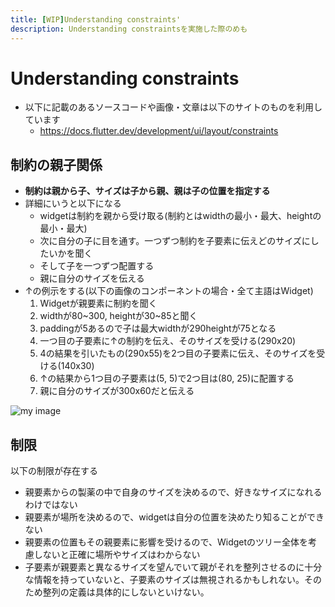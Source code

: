 ```yaml
---
title: [WIP]Understanding constraints'
description: Understanding constraintsを実施した際のめも
---
```

# Understanding constraints
- 以下に記載のあるソースコードや画像・文章は以下のサイトのものを利用しています
    - https://docs.flutter.dev/development/ui/layout/constraints

## 制約の親子関係
- **制約は親から子、サイズは子から親、親は子の位置を指定する**
- 詳細にいうと以下になる
  - widgetは制約を親から受け取る(制約とはwidthの最小・最大、heightの最小・最大)
  - 次に自分の子に目を通す。一つずつ制約を子要素に伝えどのサイズにしたいかを聞く
  - そして子を一つずつ配置する
  - 親に自分のサイズを伝える
- ↑の例示をする(以下の画像のコンポーネントの場合・全て主語はWidget)
  1. Widgetが親要素に制約を聞く
  2. widthが80~300, heightが30~85と聞く
  3. paddingが5あるので子は最大widthが290heightが75となる
  4. 一つ目の子要素に↑の制約を伝え、そのサイズを受ける(290x20)
  5. 4の結果を引いたもの(290x55)を2つ目の子要素に伝え、そのサイズを受ける(140x30)
  6. ↑の結果から1つ目の子要素は(5, 5)で2つ目は(80, 25)に配置する
  7. 親に自分のサイズが300x60だと伝える

![my image](/img/flutter/6_1.png)

## 制限
以下の制限が存在する
- 親要素からの製薬の中で自身のサイズを決めるので、好きなサイズになれるわけではない
- 親要素が場所を決めるので、widgetは自分の位置を決めたり知ることができない
- 親要素の位置もその親要素に影響を受けるので、Widgetのツリー全体を考慮しないと正確に場所やサイズはわからない
- 子要素が親要素と異なるサイズを望んでいて親がそれを整列させるのに十分な情報を持っていないと、子要素のサイズは無視されるかもしれない。そのため整列の定義は具体的にしないといけない。
